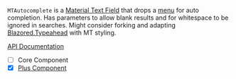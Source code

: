 ﻿`MTAutocomplete` is a [Material Text Field](https://material.io/develop/web/components/input-controls/text-field/) that drops a [menu](https://material.io/develop/web/components/menus/) for auto completion. Has parameters to allow blank results and for whitespace to be ignored in searches. Might consider forking and adapting [Blazored.Typeahead](https://github.com/Blazored/Typeahead) with MT styling. 

[API Documentation](~/api/BlazorMdc.MTAutoComplete.html)

- [ ] Core Component
- [X] [Plus Component](~/articles/PlusComponent.html)